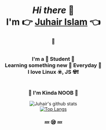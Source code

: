 <div align="center">
<h1>
<i>Hi there</i> 👋
<br/>
I'm 👉 <a href="https://www.linkedin.com/public-profile/settings?trk=d_flagship3_profile_self_view_public_profile&lipi=urn%3Ali%3Apage%3Ad_flagship3_profile_self_edit_top_card%3Bc5msB0ZPSsWG6nyoeWueTA%3D%3D">Juhair Islam</a> 👈
</h1>
<h3>
🔰
<br/>
<br/>

I'm a 📖 Student 🧠
<br/>
Learning something new 🎁 Everyday 🤯
<br/>
I love Linux ☣️, JS ☢️❗️

</h3>

<h1></h1>
<h3>
💩 I'm Kinda NOOB 💩
</h3>

![Juhair's github stats](https://github-readme-stats.vercel.app/api?username=Error6251&show_icons=true&theme=radical&hide=stars,issues&count_private=true)
<br/>
[![Top Langs](https://github-readme-stats.vercel.app/api/top-langs/?username=Error6251&layout=compact&show_icons=true&theme=radical)](https://github.com/Error6251/Error6251)
<br/>

<h3>💤 😪 💤</h3>

</div>

